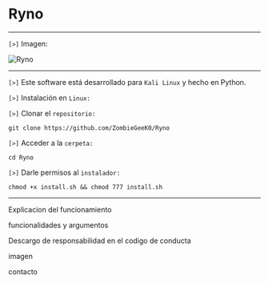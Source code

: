 # Ryno

<hr>

`[>]` Imagen:

![Ryno](https://github.com/ZombieGeeK0/Ryno/assets/158185295/60c7052d-1f03-4a27-abf4-ec1b5a2214a0)

<hr>

`[>]` Este software está desarrollado para `Kali Linux` y hecho en Python.

`[>]` Instalación en `Linux:`

`[>]` Clonar el `repositorio:`

    git clone https://github.com/ZombieGeeK0/Ryno
`[>]` Acceder a la `cerpeta:`

    cd Ryno
`[>]` Darle permisos al `instalador:`

    chmod +x install.sh && chmod 777 install.sh

<hr>

Explicacion del funcionamiento

funcionalidades y argumentos

Descargo de responsabilidad en el codigo de conducta


imagen

contacto
